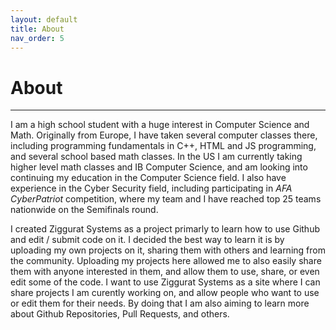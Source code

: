 ```yaml
---
layout: default
title: About
nav_order: 5
---
```


# About

---

I am a high school student with a huge interest in Computer Science and Math. Originally from Europe, I have taken several computer classes there, including programming fundamentals in C++, HTML and JS programming, and several school based math classes. In the US I am currently taking higher level math classes and IB Computer Science, and am looking into continuing my education in the Computer Science field. I also have experience in the Cyber Security field, including participating in *AFA CyberPatriot* competition, where my team and I have reached top 25 teams nationwide on the Semifinals round.

I created Ziggurat Systems as a project primarly to learn how to use Github and edit / submit code on it. I decided the best way to learn it is by uploading my own projects on it, sharing them with others and learning from the community. Uploading my projects here allowed me to also easily share them with anyone interested in them, and allow them to use, share, or even edit some of the code. I want to use Ziggurat Systems as a site where I can share projects I am curently working on, and allow people who want to use or edit them for their needs. By doing that I am also aiming to learn more about Github Repositories, Pull Requests, and others.
